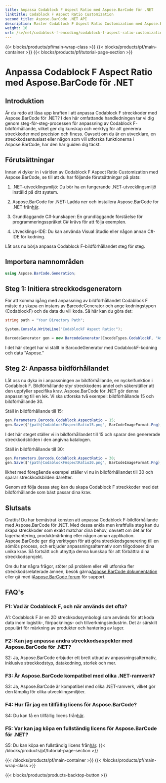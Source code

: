 ```yaml
---
title: Anpassa Codablock F Aspect Ratio med Aspose.BarCode för .NET
linktitle: Codablock F Aspect Ratio Customization
second_title: Aspose.BarCode .NET API
description: Master Codablock F Aspect Ratio Customization med Aspose.BarCode för .NET. Skapa exakta streckkoder skräddarsydda för dina behov utan ansträngning.
weight: 10
url: /sv/net/codablock-f-encoding/codablock-f-aspect-ratio-customization/
---
```


{{< blocks/products/pf/main-wrap-class >}}
{{< blocks/products/pf/main-container >}}
{{< blocks/products/pf/tutorial-page-section >}}

# Anpassa Codablock F Aspect Ratio med Aspose.BarCode för .NET

## Introduktion

Är du redo att låsa upp kraften i att anpassa Codablock F streckkoder med Aspose.BarCode för .NET? I den här omfattande handledningen tar vi dig genom steg-för-steg-processen för anpassning av Codablock F-bildförhållande, vilket ger dig kunskap och verktyg för att generera streckkoder med precision och finess. Oavsett om du är en utvecklare, en streckkodsentusiast eller någon som vill utforska funktionerna i Aspose.BarCode, har den här guiden dig täckt.

## Förutsättningar

Innan vi dyker in i världen av Codablock F Aspect Ratio Customization med Aspose.BarCode, se till att du har följande förutsättningar på plats:

1. .NET-utvecklingsmiljö: Du bör ha en fungerande .NET-utvecklingsmiljö inställd på ditt system.

2.  Aspose.BarCode for .NET: Ladda ner och installera Aspose.BarCode for .NET från[här](https://releases.aspose.com/barcode/net/).

3. Grundläggande C#-kunskaper: En grundläggande förståelse för programmeringsspråket C# krävs för att följa exemplen.

4. Utvecklings-IDE: Du kan använda Visual Studio eller någon annan C#-IDE för kodning.

Låt oss nu börja anpassa Codablock F-bildförhållandet steg för steg.

## Importera namnområden

```csharp
using Aspose.BarCode.Generation;
```

## Steg 1: Initiera streckkodsgeneratorn

För att komma igång med anpassning av bildförhållandet Codablock F måste du skapa en instans av BarcodeGenerator och ange kodningstypen (CodablockF) och de data du vill koda. Så här kan du göra det:

```csharp
string path = "Your Directory Path";

System.Console.WriteLine("CodablockF Aspect Ratio:");

BarcodeGenerator gen = new BarcodeGenerator(EncodeTypes.CodablockF, "Aspose");
```

I det här steget har vi ställt in BarcodeGenerator med CodablockF-kodning och data "Aspose."

## Steg 2: Anpassa bildförhållandet

Låt oss nu dyka in i anpassningen av bildförhållande, en nyckelfunktion i Codablock F. Bildförhållande styr streckkodens andel och säkerställer att den uppfyller specifika krav. Aspose.BarCode för .NET gör denna anpassning till en lek. Vi ska utforska två exempel: bildförhållande 15 och bildförhållande 30.

Ställ in bildförhållande till 15:

```csharp
gen.Parameters.Barcode.Codablock.AspectRatio = 15;
gen.Save($"{path}CodablockFAspectRatio15.png", BarCodeImageFormat.Png);
```

I det här steget ställer vi in bildförhållandet till 15 och sparar den genererade streckkodsbilden i den angivna katalogen.

Ställ in bildförhållande till 30:

```csharp
gen.Parameters.Barcode.Codablock.AspectRatio = 30;
gen.Save($"{path}CodablockFAspectRatio30.png", BarCodeImageFormat.Png);
```

likhet med föregående exempel ställer vi nu in bildförhållandet till 30 och sparar streckkodsbilden därefter.

Genom att följa dessa steg kan du skapa Codablock F streckkoder med det bildförhållande som bäst passar dina krav.

## Slutsats

Grattis! Du har bemästrat konsten att anpassa Codablock F-bildförhållande med Aspose.BarCode för .NET. Med dessa enkla men kraftfulla steg kan du skapa streckkoder som exakt matchar dina behov, oavsett om det är för lagerhantering, produktmärkning eller någon annan applikation. Aspose.BarCode ger dig verktygen för att göra streckkodsgenerering till en sömlös process, och erbjuder anpassningsalternativ som tillgodoser dina unika krav. Så fortsätt och utnyttja denna kunskap för att förbättra dina streckkodsprojekt.

 Om du har några frågor, stöter på problem eller vill utforska fler streckkodsrelaterade ämnen, besök gärna[Aspose.BarCode dokumentation](https://reference.aspose.com/barcode/net/) eller gå med i[Aspose.BarCode forum](https://forum.aspose.com/c/barcode/13) för support.

## FAQ's

### F1: Vad är Codablock F, och när används det ofta?

A1: Codablock F är en 2D streckkodssymbologi som används för att koda data inom logistik-, förpacknings- och tillverkningsindustrin. Det är särskilt populärt för märkning av produkter och hantering av lager.

### F2: Kan jag anpassa andra streckkodsaspekter med Aspose.BarCode för .NET?

S2: Ja, Aspose.BarCode erbjuder ett brett utbud av anpassningsalternativ, inklusive streckkodstyp, datakodning, storlek och mer.

### F3: Är Aspose.BarCode kompatibel med olika .NET-ramverk?

S3: Ja, Aspose.BarCode är kompatibel med olika .NET-ramverk, vilket gör den lämplig för olika utvecklingsmiljöer.

### F4: Hur får jag en tillfällig licens för Aspose.BarCode?

 S4: Du kan få en tillfällig licens från[här](https://purchase.aspose.com/temporary-license/).

### F5: Var kan jag köpa en fullständig licens för Aspose.BarCode för .NET?

 S5: Du kan köpa en fullständig licens från[här](https://purchase.aspose.com/buy).
{{< /blocks/products/pf/tutorial-page-section >}}

{{< /blocks/products/pf/main-container >}}
{{< /blocks/products/pf/main-wrap-class >}}

{{< blocks/products/products-backtop-button >}}
